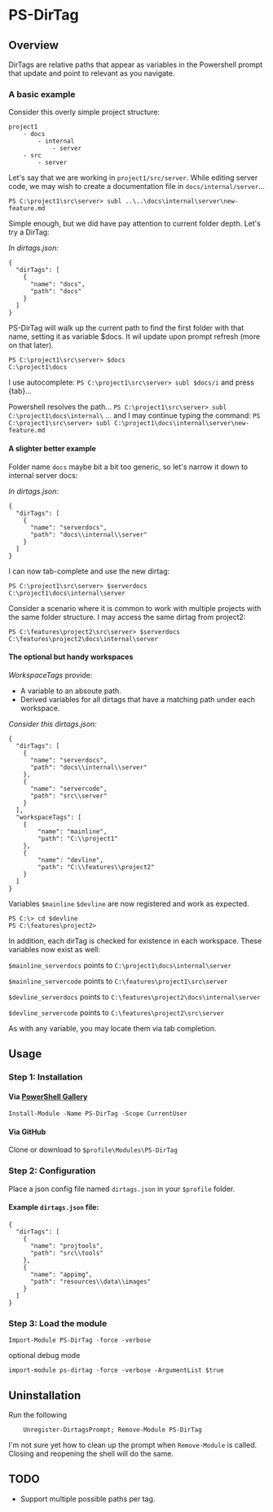 PS-DirTag
=========

Overview
--------

DirTags are relative paths that appear as variables in the Powershell prompt that update and point to relevant as you navigate.


### A basic example

Consider this overly simple project structure:

```
project1
    - docs
        - internal
            - server
    - src
        - server
```

Let's say that we are working in `project1/src/server`. While editing server code, we may wish to create a documentation file in `docs/internal/server`...

`PS C:\project1\src\server> subl ..\..\docs\internal\server\new-feature.md`

Simple enough, but we did have pay attention to current folder depth. Let's try a DirTag:

_In dirtags.json:_

```
{
  "dirTags": [
    {
      "name": "docs",
      "path": "docs"
    }
  ]
}

```

PS-DirTag will walk up the current path to find the first folder with that name, setting it as variable $docs. It wil update upon prompt refresh (more on that later).

```
PS C:\project1\src\server> $docs
C:\project1\docs
```

I use autocomplete:
`PS C:\project1\src\server> subl $docs/i` and press {tab}...

Powershell resolves the path...
`PS C:\project1\src\server> subl C:\project1\docs\internal\`
... and I may continue typing the command:
`PS C:\project1\src\server> subl C:\project1\docs\internal\server\new-feature.md`


#### A slighter better example

Folder name `docs` maybe bit a bit too generic, so let's narrow it down to internal server docs:

_In dirtags.json:_

```
{
  "dirTags": [
    {
      "name": "serverdocs",
      "path": "docs\\internal\\server"
    }
  ]
}
```

I can now tab-complete and use the new dirtag:
```
PS C:\project1\src\server> $serverdocs
C:\project1\docs\internal\server
```

Consider a scenario where it is common to work with multiple projects with the same folder structure. I may access the same dirtag from project2:

```
PS C:\features\project2\src\server> $serverdocs
C:\features\project2\docs\internal\server
```


#### The optional but handy workspaces

_WorkspaceTags_ provide:

* A variable to an absoute path.
* Derived variables for all dirtags that have a matching path under each workspace.


_Consider this dirtags.json:_

```
{
  "dirTags": [
    {
      "name": "serverdocs",
      "path": "docs\\internal\\server"
    },
    {
      "name": "servercode",
      "path": "src\\server"
    }
  ],
  "workspaceTags": [
    {
        "name": "mainline",
        "path": "C:\\project1"
    },
    {
        "name": "devline",
        "path": "C:\\features\\project2"
    }
  ]
}
```

Variables `$mainline` `$devline` are now registered and work as expected.

```
PS C:\> cd $devline
PS C:\features\project2>
```

In addition, each dirTag is checked for existence in each workspace. These variables now exist as well:

`$mainline_serverdocs` points to `C:\project1\docs\internal\server`

`$mainline_servercode` points to `C:\features\project1\src\server`

`$devline_serverdocs`  points to `C:\features\project2\docs\internal\server`

`$devline_servercode`  points to `C:\features\project2\src\server`

As with any variable, you may locate them via tab completion.


Usage
-----

### Step 1: Installation

#### Via [PowerShell Gallery](https://www.powershellgallery.com)

    Install-Module -Name PS-DirTag -Scope CurrentUser

#### Via GitHub

Clone or download to `$profile\Modules\PS-DirTag`


### Step 2: Configuration

Place a json config file named `dirtags.json` in your `$profile` folder.

#### Example `dirtags.json` file:

```
{
  "dirTags": [
    {
      "name": "projtools",
      "path": "src\\tools"
    },
    {
      "name": "appimg",
      "path": "resources\\data\\images"
    }
  ]
}
```

### Step 3: Load the module

    Import-Module PS-DirTag -force -verbose

optional debug mode

    import-module ps-dirtag -force -verbose -ArgumentList $true


Uninstallation
--------------

Run the following

        Unregister-DirtagsPrompt; Remove-Module PS-DirTag

I'm not sure yet how to clean up the prompt when `Remove-Module` is called. Closing and reopening the shell will do the same.


TODO
----

* Support multiple possible paths per tag.
